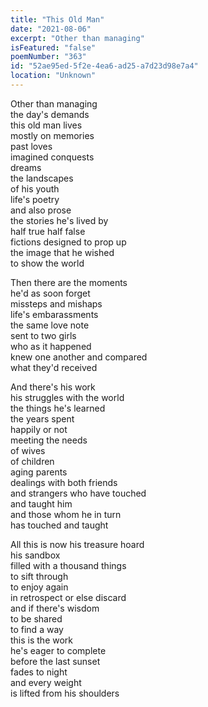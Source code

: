 ```yaml
---
title: "This Old Man"
date: "2021-08-06"
excerpt: "Other than managing"
isFeatured: "false"
poemNumber: "363"
id: "52ae95ed-5f2e-4ea6-ad25-a7d23d98e7a4"
location: "Unknown"
---
```


Other than managing  
the day's demands  
this old man lives  
mostly on memories  
past loves  
imagined conquests  
dreams  
the landscapes  
of his youth  
life's poetry  
and also prose  
the stories he's lived by  
half true half false  
fictions designed to prop up  
the image that he wished  
to show the world

Then there are the moments  
he'd as soon forget  
missteps and mishaps  
life's embarassments  
the same love note  
sent to two girls  
who as it happened  
knew one another and compared  
what they'd received

And there's his work  
his struggles with the world  
the things he's learned  
the years spent  
happily or not  
meeting the needs  
of wives  
of children  
aging parents  
dealings with both friends  
and strangers who have touched  
and taught him  
and those whom he in turn  
has touched and taught

All this is now his treasure hoard  
his sandbox  
filled with a thousand things  
to sift through  
to enjoy again  
in retrospect or else discard  
and if there's wisdom  
to be shared  
to find a way  
this is the work  
he's eager to complete  
before the last sunset  
fades to night  
and every weight  
is lifted from his shoulders
